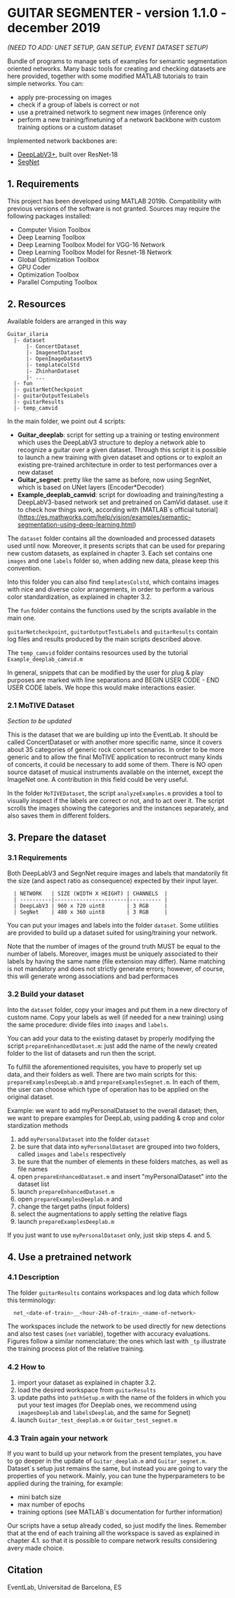 # GUITAR SEGMENTER - version 1.1.0 - december 2019

*(NEED TO ADD: UNET SETUP, GAN SETUP, EVENT DATASET SETUP)*

Bundle of programs to manage sets of examples for semantic segmentation
oriented networks. Many basic tools for creating and checking datasets
are here provided, together with some modified MATLAB tutorials to train
simple networks. You can:
* apply pre-processing on images
* check if a group of labels is correct or not
* use a pretrained network to segment new images (inference only
* perform a new training/finetuning of a network backbone with custom training options or a custom dataset

Implemented network backbones are:
* [DeepLabV3+](https://arxiv.org/pdf/1802.02611.pdf), built over ResNet-18
* [SegNet](https://arxiv.org/pdf/1511.00561.pdf)

## 1. Requirements

This project has been developed using MATLAB 2019b. Compatibility with
previous versions of the software is not granted.
Sources may require the following packages installed:
* Computer Vision Toolbox
* Deep Learning Toolbox
* Deep Learning Toolbox Model for VGG-16 Network
* Deep Learning Toolbox Model for Resnet-18 Network
* Global Optimization Toolbox
* GPU Coder
* Optimization Toolbox
* Parallel Computing Toolbox

## 2. Resources

Available folders are arranged in this way
```
Guitar_ilaria
  |- dataset
      |- ConcertDataset
      |- ImagenetDataset
      |- OpenImageDatasetV5
      |- templateColStd
      |- ZhinhanDataset
      |- ...
  |- fun
  |- guitarNetCheckpoint
  |- guitarOutputTesLabels
  |- guitarResults
  |- temp_camvid
```
In the main folder, we point out 4 scripts:
* **Guitar_deeplab**: script for setting up a training or testing environment
  which uses the DeepLabV3 structure to deploy a network able to
  recognize a guitar over a given dataset. Through this script it is
  possible to launch a new training with given dataset and options or to
  exploit an existing pre-trained architecture in order to test
  performances over a new dataset
* **Guitar_segnet**: pretty like the same as before, now using SegnNet, which
  is based on UNet layers (Encoder*Decoder)
* **Example_deeplab_camvid**: script for dowloading and training/testing a
  DeepLabV3-based network set and pretrained on CamVid dataset. use it to
  check how things work, according with [MATLAB`s official tutorial]
  (https://es.mathworks.com/help/vision/examples/semantic-segmentation-using-deep-learning.html)

The `dataset` folder contains all the downloaded and processed datasets
used until now. Moreover, it presents scripts that can be used for 
preparing new custom datasets, as explained in chapter 3. Each set
contains one `images` and one `labels` folder so, when adding new data,
please keep this convention.

Into this folder you can also find `templatesColstd`, which contains
images with nice and diverse color arrangements, in order to perform a
various color standardization, as explained in chapter 3.2.

The `fun` folder contains the functions used by the scripts available in
the main one.

`guitarNetcheckpoint`, `guitarOutputTestLabels` and `guitarResults`
contain log files and results produced by the main scripts described
above.

The `temp_camvid` folder contains resources used by the tutorial
`Example_deeplab_camvid.m`

In general, snippets that can be modified by the user for plug & play
purposes are marked with line separations and BEGIN USER CODE - END USER
CODE labels. We hope this would make interactions easier.

### 2.1 MoTIVE Dataset

*Section to be updated*

This is the dataset that we are building up into the EventLab. It should
be called ConcertDataset or with another more specific name, since it
covers about 35 categories of generic rock concert scenarios. In order to
be more generic and to allow the final MoTIVE application to recontruct
many kinds of concerts, it could be necessary to add some of them. 
There is NO open source dataset of musical instruments available on the
internet, except the ImageNet one. A contribution in this field could be
very useful.

In the folder `MoTIVEDataset`, the script `analyzeExamples.m` provides a
tool to visually inspect if the labels are correct or not, and to act
over it. The script scrolls the images showing the categories and the
instances separately, and also saves them in different folders.

## 3. Prepare the dataset
### 3.1 Requirements
Both DeepLabV3 and SegnNet require images and labels that mandatorily fit
the size (and aspect ratio as consequence) expected by their input layer. 
```
  | NETWORK   | SIZE (WIDTH X HEIGHT) | CHANNELS  |
  | ----------|-----------------------|---------- |
  | DeepLabV3 | 960 x 720 uint8       | 3 RGB     |
  | SegNet    | 480 x 360 uint8       | 3 RGB     |
```

You can put your images and labels into the folder `dataset`. Some
utilities are provided to build up a dataset suited for using/training
your network. 

Note that the number of images of the ground truth MUST be equal to the 
number of labels. Moreover, images must be uniquely associated to their
labels by having the same name (file extension may differ). Name matching
is not mandatory and does not strictly generate errors; however, of 
course, this will generate wrong associations and bad performaces

### 3.2 Build your dataset
Into the `dataset` folder, copy your images and put them in a new
directory of custom name. Copy your labels as well (if needed for a new 
training) using the same procedure: divide files into `images` and
`labels`.

You can add your data to the existing dataset by properly modifying the
script `prepareEnhancedDataset.m`: just add the name of the newly created
folder to the list of datasets and run then the script. 

To fulfill the aforementioned requisites, you have to properly set up  
data, and their folders as well. There are two main scripts for this:
`prepareExamplesDeepLab.m` and `prepareExamplesSegnet.m`. In each of
them, the user can choose which type of operation has to be applied on
the original dataset.

Example:  we want to add myPersonalDataset to the overall dataset; then, 
          we want to prepare examples for DeepLab, using padding & crop 
          and color stardization methods

1. add `myPersonalDataset` into the folder `dataset`
2. be sure that data into `myPersonalDataset` are grouped into two
   folders, called `images` and `labels` respectively
3. be sure that the number of elements in these folders matches, as well
   as file names
4. open `prepareEnhancedDataset.m` and insert "myPersonalDataset" into
   the dataset list
5. launch `prepareEnhancedDataset.m`
6. open `prepareExamplesDeeplab.m` and
  2. change the target paths (input folders)
  3. select the augmentations to apply setting the relative flags 
4. launch `prepareExamplesDeeplab.m`

If you just want to use `myPersonalDataset` only, just skip steps 4. and 5.

## 4. Use a pretrained network
### 4.1 Description
The folder `guitarResults` contains workspaces and log data which follow
this terminology:
```bash
  net_<date-of-train>__<hour-24h-of-train>_<name-of-network>
```

The workspaces include the network to be used directly for new detections
and also test cases (`net` variable), together with accuracy evaluations.
Figures follow a similar nomenclature: the ones which last with `_tp` 
illustrate the training process plot of the relative training.

### 4.2 How to
1. import your dataset as explained in chapter 3.2.
2. load the desired workspace from `guitarResults`
3. update paths into `pathSetup.m` with the name of the folders in which
   you put your test images (for Deeplab ones, we recommend using 
	`imagesDeeplab` and `labelsDeeplab`, and the same for Segnet)
4. launch `Guitar_test_deeplab.m` or `Guitar_test_segnet.m`

### 4.3 Train again your network

If you want to build up your network from the present templates, you have
to go deeper in the update of `Guitar_deeplab.m` and `Guitar_segnet.m`.
Dataset`s setup just remains the same, but instead you are going to vary
the properties of you network. Mainly, you can tune the hyperparameters
to be applied during the training, for example:
* mini batch size
* max number of epochs
* training options (see MATLAB`s documentation for further information)

Our scripts have a setup already coded, so just modify the lines.
Remember that at the end of each training all the workspace is saved as
explained in chapter 4.1. so that it is possible to compare network
results considering avery made choice.

## Citation
EventLab, Universitad de Barcelona, ES
